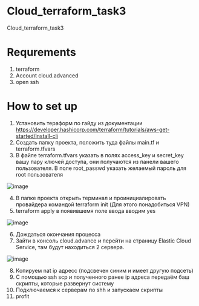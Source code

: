 # Cloud_terraform_task3
Cloud_terraform_task3


# Requrements
1. terraform
2. Account cloud.advanced
3. open ssh

# How to set up
1. Установить тераформ по гайду из документации https://developer.hashicorp.com/terraform/tutorials/aws-get-started/install-cli
2. Создать папку проекта, положить туда файлы main.tf и terraform.tfvars
3. В файле terraform.tfvars указать в полях access_key и secret_key вашу пару ключей доступа, они получаются из панели вашего пользователя. В поле root_passwd указать желаемый пароль для root пользователя

![image](https://github.com/VerySpinelessJunior/Cloud_terraform_task3/assets/98365261/d18580f7-5b3b-4b86-8e7d-266bad30ebb4)

4. В папке проекта открыть терминал и проинициалировать провайдера командой terraform init (Для этого понадобиться VPN)
5. terraform apply в появившемя поле ввода вводим yes

![image](https://github.com/VerySpinelessJunior/Cloud_terraform_task3/assets/98365261/30fb2540-27ae-4ccc-abc3-dd80344ea9dd)


6. Дождаться окончания процесса
7. Зайти в консоль cloud.advance и перейти на страницу Elastic Cloud Service, там будут находиться 2 сервера.

![image](https://github.com/VerySpinelessJunior/Cloud_terraform_task3/assets/98365261/5ec4e87a-abde-4343-9571-d132d5a03976)

8. Копируем nat ip адресс (подсвечен синим и имеет другую подсеть)
9. С помощью ssh scp и полученного ранее ip адреса передаём баш скрипты, которые развернут систему
10. Подключаемся к серверам по shh и запускаем скрипты
11. profit
